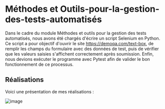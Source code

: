 # Méthodes et Outils-pour-la-gestion-des-tests-automatisés

Dans le cadre du module Méthodes et outils pour la gestion des tests automatisés, nous avons été chargés d'écrire un script Selenium en Python. Ce script a pour objectif d'ouvrir le site https://demoqa.com/text-box, de remplir les champs du formulaire avec des données de test, puis de vérifier que les valeurs saisies s'affichent correctement après soumission. Enfin, nous devions exécuter le programme avec Pytest afin de valider le bon fonctionnement de ce processus.
 
## Réalisations
Voici une présentation de mes réalisations : 

![image](https://github.com/user-attachments/assets/6b1d7c59-635f-47e2-b409-c52f304f6c6a)
